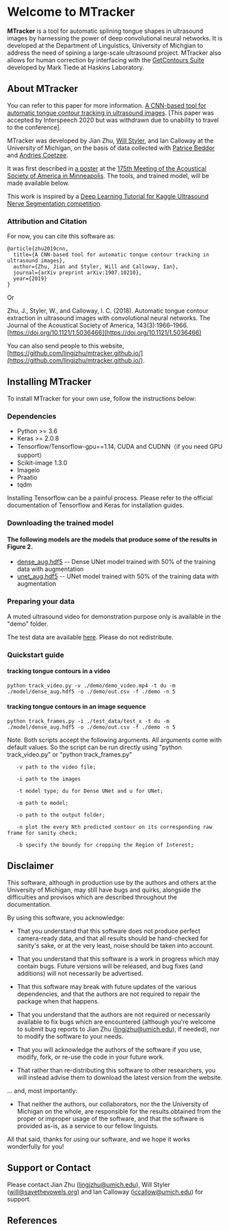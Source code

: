 # Welcome to MTracker

**MTracker** is a tool for automatic splining tongue shapes in ultrasound images by harnessing the power of deep convolutional neural networks. It is developed at the Department of Linguistics, University of Michgian to address the need of spining a large-scale ultrasound project. MTracker also allows for human correction by interfacing with the [GetContours Suite](https://github.com/mktiede/GetContours) developed by Mark Tiede at Haskins Laboratory.


## About MTracker

You can refer to this paper for more information. [A CNN-based tool for automatic tongue contour tracking in ultrasound images](https://arxiv.org/abs/1907.10210). 
[This paper was accepted by Interspeech 2020 but was withdrawn due to unability to travel to the conference].

MTracker was developed by Jian Zhu, [Will Styler](http://savethevowels.org/will/), and Ian Calloway at the University of Michigan, on the basis of data collected with [Patrice Beddor](https://sites.lsa.umich.edu/beddor/) and [Andries Coetzee](https://sites.lsa.umich.edu/coetzee/).  


It was first described in [a poster](https://github.com/lingjzhu/mtracker.github.io/blob/master/mtracker_asa2018_poster%202.pdf) at the [175th Meeting of the Acoustical Society of America in Minneapolis](https://acousticalsociety.org/program-of-175th-meeting-of-the-acoustical-society-of-america/).  The tools, and trained model, will be made available below.

This work is inspired by a [Deep Learning Tutorial for Kaggle Ultrasound Nerve Segmentation competition](https://github.com/jocicmarko/ultrasound-nerve-segmentation). 



### Attribution and Citation

For now, you can cite this software as:

```
@article{zhu2019cnn,
  title={A CNN-based tool for automatic tongue contour tracking in ultrasound images},
  author={Zhu, Jian and Styler, Will and Calloway, Ian},
  journal={arXiv preprint arXiv:1907.10210},
  year={2019}
}
```

Or

Zhu, J., Styler, W., and Calloway, I. C. (2018). Automatic tongue contour extraction in ultrasound images with convolutional neural networks. The Journal of the Acoustical Society of America, 143(3):1966–1966. [https://doi.org/10.1121/1.5036466](https://doi.org/10.1121/1.5036466)

You can also send people to this website, [https://github.com/lingjzhu/mtracker.github.io/](https://github.com/lingjzhu/mtracker.github.io/).

## Installing MTracker

To install MTracker for your own use, follow the instructions below:

### Dependencies

- Python >= 3.6
- Keras >= 2.0.8
- Tensorflow/Tensorflow-gpu==1.14, CUDA and CUDNN（if you need GPU support）
- Scikit-image 1.3.0
- Imageio
- Praatio
- tqdm

Installing Tensorflow can be a painful process. Please refer to the official documentation of Tensorflow and Keras for installation guides.

### Downloading the trained model

#### The following models are the models that produce some of the results in Figure 2.
- [dense_aug.hdf5](https://drive.google.com/file/d/1r1PnFw8KihmJnhXLUsKiw9BxJTSm3PhM/view?usp=sharing) -- Dense UNet model trained with 50% of the training data with augmentation
- [unet_aug.hdf5](https://drive.google.com/file/d/181unum8CBgpzoGs-4KFqOwj7k7ELlK3R/view?usp=sharing) -- UNet model trained with 50% of the training data with augmentation


### Preparing your data

A muted ultrasound video for demonstration purpose only is available in the "demo" folder.

The test data are available [here](https://drive.google.com/drive/folders/14x-lG-gDZE-3qzMI5MPYJ7q2-8vu5Xc1?usp=sharing). Please do not redistribute.

### Quickstart guide
#### tracking tongue contours in a video
```
python track_video.py -v ./demo/demo_video.mp4 -t du -m ./model/dense_aug.hdf5 -o ./demo/out.csv -f ./demo -n 5
```

#### tracking tongue contours in an image sequence
```
python track_frames.py -i ./test_data/test_x -t du -m ./model/dense_aug.hdf5 -o ./demo/out.csv -f ./demo -n 5
```
Note. Both scripts accept the following arguments. All arguments come with default values. So the script can be run directly using "python track_video.py" or "python track_frames.py"
```
   -v path to the video file;
   
   -i path to the images

   -t model type; du for Dense UNet and u for UNet;

   -m path to model;

   -o path to the output folder;

   -n plot the every Nth predicted contour on its corresponding raw frame for sanity check;

   -b specify the boundy for cropping the Region of Interest;
```


## Disclaimer

This software, although in production use by the authors and others at the University of Michigan, may still have bugs and quirks, alongside the difficulties and provisos which are described throughout the documentation. 

By using this software, you acknowledge:

* That you understand that this software does not produce perfect camera-ready data, and that all results should be hand-checked for sanity's sake, or at the very least, noise should be taken into account.

* That you understand that this software is a work in progress which may contain bugs.  Future versions will be released, and bug fixes (and additions) will not necessarily be advertised.

* That this software may break with future updates of the various dependencies, and that the authors are not required to repair the package when that happens.

* That you understand that the authors are not required or necessarily available to fix bugs which are encountered (although you're welcome to submit bug reports to Jian Zhu (lingjzhu@umich.edu), if needed), nor to modify the software to your needs.

* That you will acknowledge the authors of the software if you use, modify, fork, or re-use the code in your future work.  

* That rather than re-distributing this software to other researchers, you will instead advise them to download the latest version from the website.

... and, most importantly:

* That neither the authors, our collaborators, nor the the University of Michigan on the whole, are responsible for the results obtained from the proper or improper usage of the software, and that the software is provided as-is, as a service to our fellow linguists.

All that said, thanks for using our software, and we hope it works wonderfully for you!

## Support or Contact

Please contact Jian Zhu (lingjzhu@umich.edu), Will Styler (will@savethevowels.org) and Ian Calloway (iccallow@umich.edu) for support.

## References

[^1]: Ronneberger et al. 2015, U-Net: Convolutional Networks for Biomedical Image Segmentation, DOI:10.1007/978-3-319-24574-4_28
